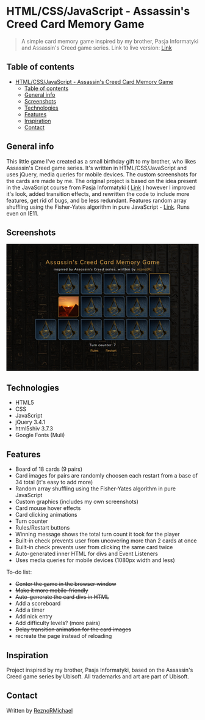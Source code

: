 # HTML/CSS/JavaScript - Assassin's Creed Card Memory Game

> A simple card memory game inspired by my brother, Pasja Informatyki and Assassin's Creed game series. Link to live version: [Link](http://reznortech.rf.gd/projects/ac-card-memory-game/)

## Table of contents

- [HTML/CSS/JavaScript - Assassin's Creed Card Memory Game](#htmlcssjavascript---assassins-creed-card-memory-game)
  - [Table of contents](#table-of-contents)
  - [General info](#general-info)
  - [Screenshots](#screenshots)
  - [Technologies](#technologies)
  - [Features](#features)
  - [Inspiration](#inspiration)
  - [Contact](#contact)

## General info

This little game I've created as a small birthday gift to my brother, who likes Assassin's Creed game series. It's written in HTML/CSS/JavaScript and uses jQuery, media queries for mobile devices. The custom screenshots for the cards are made by me. The original project is based on the idea present in the JavaScript course from Pasja Informatyki ( [Link](https://www.youtube.com/watch?v=edNqTubHUU0) ) however I improved it's look, added transition effects, and rewritten the code to include more features, get rid of bugs, and be less redundant. Features random array shuffling using the Fisher-Yates algorithm in pure JavaScript - [Link](https://bost.ocks.org/mike/shuffle/). Runs even on IE11.

## Screenshots

![Example screenshot](./img/screen1.jpg)

## Technologies

- HTML5
- CSS
- JavaScript
- jQuery 3.4.1
- html5shiv 3.7.3
- Google Fonts (Muli)

## Features

- Board of 18 cards (9 pairs)
- Card images for pairs are randomly choosen each restart from a base of 34 total (it's easy to add more)
- Random array shuffling using the Fisher-Yates algorithm in pure JavaScript
- Custom graphics (includes my own screenshots)
- Card mouse hover effects
- Card clicking animations
- Turn counter
- Rules/Restart buttons
- Winning message shows the total turn count it took for the player
- Built-in check prevents user from uncovering more than 2 cards at once
- Built-in check prevents user from clicking the same card twice
- Auto-generated inner HTML for divs and Event Listeners
- Uses media queries for mobile devices (1080px width and less)

To-do list:

- ~~Center the game in the browser window~~
- ~~Make it more mobile-friendly~~
- ~~Auto-generate the card divs in HTML~~
- Add a scoreboard
- Add a timer
- Add nick entry
- Add difficulty levels? (more pairs)
- ~~Delay transition animation for the card images~~
- recreate the page instead of reloading

## Inspiration

Project inspired by my brother, Pasja Informatyki, based on the Assassin's Creed game series by Ubisoft. All trademarks and art are part of Ubisoft.

## Contact

Written by [ReznoRMichael](https://github.com/ReznoRMichael)

